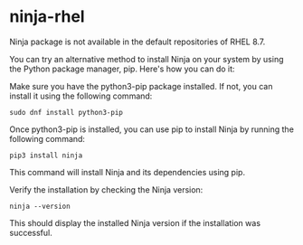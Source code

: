 # ninja-rhel

Ninja package is not available in the default repositories of RHEL 8.7.

You can try an alternative method to install Ninja on your system by using the Python package manager, pip. Here's how you can do it:

Make sure you have the python3-pip package installed. If not, you can install it using the following command:
```
sudo dnf install python3-pip
```
Once python3-pip is installed, you can use pip to install Ninja by running the following command:
```
pip3 install ninja
```
This command will install Ninja and its dependencies using pip.

Verify the installation by checking the Ninja version:
```
ninja --version
```
This should display the installed Ninja version if the installation was successful.
